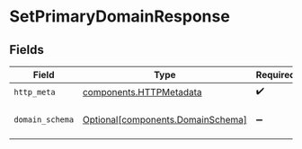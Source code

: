 # SetPrimaryDomainResponse


## Fields

| Field                                                                        | Type                                                                         | Required                                                                     | Description                                                                  |
| ---------------------------------------------------------------------------- | ---------------------------------------------------------------------------- | ---------------------------------------------------------------------------- | ---------------------------------------------------------------------------- |
| `http_meta`                                                                  | [components.HTTPMetadata](../../models/components/httpmetadata.md)           | :heavy_check_mark:                                                           | N/A                                                                          |
| `domain_schema`                                                              | [Optional[components.DomainSchema]](../../models/components/domainschema.md) | :heavy_minus_sign:                                                           | The domain was set as primary                                                |
